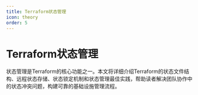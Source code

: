 ```yaml
---
title: Terraform状态管理
icon: theory
order: 5
---
```


# Terraform状态管理

状态管理是Terraform的核心功能之一。本文将详细介绍Terraform的状态文件结构、远程状态存储、状态锁定机制和状态管理最佳实践，帮助读者解决团队协作中的状态冲突问题，构建可靠的基础设施管理流程。

